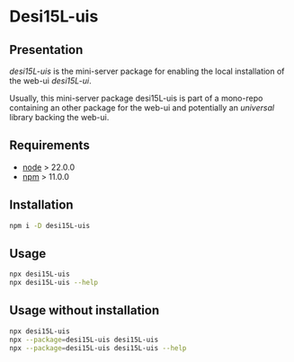 Desi15L-uis
===========


Presentation
------------

*desi15L-uis* is the mini-server package for enabling the local installation of the web-ui *desi15L-ui*.

Usually, this mini-server package desi15L-uis is part of a mono-repo containing an other package for the web-ui and potentially an *universal* library backing the web-ui.


Requirements
------------

- [node](https://nodejs.org) > 22.0.0
- [npm](https://docs.npmjs.com/cli) > 11.0.0


Installation
------------

```bash
npm i -D desi15L-uis
```


Usage
-----

```bash
npx desi15L-uis
npx desi15L-uis --help
```


Usage without installation
--------------------------

```bash
npx desi15L-uis
npx --package=desi15L-uis desi15L-uis
npx --package=desi15L-uis desi15L-uis --help
```

